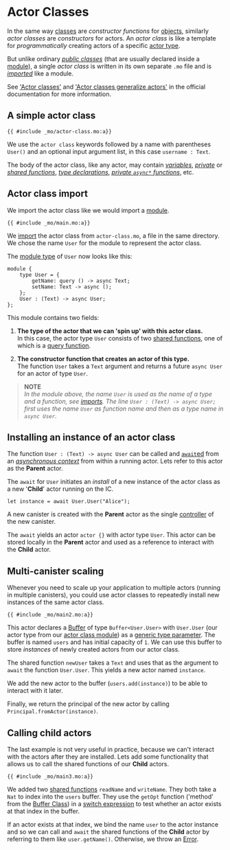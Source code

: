 # Actor Classes

In the same way [classes](/common-programming-concepts/objects-and-classes/classes.html) are _constructor functions_ for [objects](/common-programming-concepts/objects-and-classes/objects.html), similarly _actor classes_ are _constructors_ for actors. An _actor class_ is like a template for _programmatically_ creating actors of a specific [actor type](/internet-computer-programming-concepts/actors.html#actor-type).

But unlike ordinary [_public classes_](/common-programming-concepts/modules.html#public-classes-in-modules) (that are usually declared inside a [module](/common-programming-concepts/modules.html#modules-and-imports)), a single _actor class_ is written in its own separate `.mo` file and is [_imported_](#actor-class-import) like a module.

See ['Actor classes'](https://internetcomputer.org/docs/current/motoko/main/actor-classes/) and ['Actor classes generalize actors'](https://internetcomputer.org/docs/current/motoko/main/actors-async/#actor-classes-generalize-actors) in the official documentation for more information.

## A simple actor class

```motoko
{{ #include _mo/actor-class.mo:a}}
```

We use the `actor class` keywords followed by a name with parentheses `User()` and an optional input argument list, in this case `username : Text`.

The body of the actor class, like any actor, may contain [_variables_](/common-programming-concepts/variables.html), [_private_](/common-programming-concepts/functions.html#private-functions) or [_shared functions_](/internet-computer-programming-concepts/actors.html#public-shared-functions-in-actors), [_type declarations_](/common-programming-concepts/modules.html#public-types-in-modules), [_private `async*` functions_](/advanced-concepts/async-programming.html#async-and-await-1), etc.

## Actor class import

We import the actor class like we would import a [module](/common-programming-concepts/modules.html#modules-and-imports).

```motoko
{{ #include _mo/main.mo:a}}
```

We [import](/common-programming-concepts/modules.html#modules-and-imports) the actor class from `actor-class.mo`, a file in the same directory. We chose the name `User` for the module to represent the actor class.

The [module type](/common-programming-concepts/modules.html#module-type) of `User` now looks like this:

```motoko
module {
    type User = {
        getName: query () -> async Text;
        setName: Text -> async ();
    };
    User : (Text) -> async User;
};
```

This module contains two fields:

1. **The type of the actor that we can 'spin up' with this actor class.**  
   In this case, the actor type `User` consists of two [shared functions](/internet-computer-programming-concepts/actors.html#public-shared-functions-in-actors), one of which is a [query function](/internet-computer-programming-concepts/actors.html#public-shared-query).

1. **The constructor function that creates an actor of this type.**  
   The function `User` takes a `Text` argument and returns a future `async User` for an actor of type `User`.

> **NOTE**  
> _In the module above, the name `User` is used as the name of a type and a function, see [imports](/common-programming-concepts/modules.html#imports). The line `User : (Text) -> async User;` first uses the name `User` as function name and then as a type name in `async User`._

## Installing an instance of an actor class

The function `User : (Text) -> async User` can be called and [`await`ed](/advanced-concepts/async-programming.html#async-and-await) from an [_asynchronous context_](/advanced-concepts/async-programming.html#messaging-restrictions) from within a running actor. Lets refer to this actor as the **Parent** actor.

The `await` for `User` initiates an _install_ of a new instance of the actor class as a new '**Child**' actor running on the IC.

```motoko
let instance = await User.User("Alice");
```

A new canister is created with the **Parent** actor as the single [controller](/project-deployment/canister-status.html#canister-status) of the new canister.

The `await` yields an actor `actor {}` with actor type `User`. This actor can be stored locally in the **Parent** actor and used as a reference to interact with the **Child** actor.

## Multi-canister scaling

Whenever you need to scale up your application to multiple actors (running in multiple canisters), you could use actor classes to repeatedly install new instances of the same actor class.

```motoko
{{ #include _mo/main2.mo:a}}
```

This actor declares a [Buffer](/base-library/data-structures/buffer.html) of type `Buffer<User.User>` with `User.User` (our actor type from our [actor class module](#actor-class-import)) as a [generic type parameter](/advanced-types/generics.html#type-parameters-and-type-arguments). The buffer is named `users` and has initial capacity of `1`. We can use this buffer to store _instances_ of newly created actors from our actor class.

The shared function `newUser` takes a `Text` and uses that as the argument to `await` the function `User.User`. This yields a new actor named `instance`.

We add the new actor to the buffer (`users.add(instance)`) to be able to interact with it later.

Finally, we return the principal of the new actor by calling `Principal.fromActor(instance)`.

## Calling child actors

The last example is not very useful in practice, because we can't interact with the actors after they are installed. Lets add some functionality that allows us to call the shared functions of our **Child** actors.

```motoko
{{ #include _mo/main3.mo:a}}
```

We added two [shared functions](/internet-computer-programming-concepts/actors.html#public-shared-functions-in-actors) `readName` and `writeName`. They both take a `Nat` to index into the `users` buffer. They use the `getOpt` function ('method' from the [Buffer Class](/base-library/data-structures/buffer.html#class-methods)) in a [switch expression](/common-programming-concepts/control-flow/switch-expression.html) to test whether an actor exists at that index in the buffer.

If an actor exists at that index, we bind the name `user` to the actor instance and so we can call and `await` the shared functions of the **Child** actor by referring to them like `user.getName()`. Otherwise, we throw an [Error](/advanced-concepts/async-programming.html#errors).

